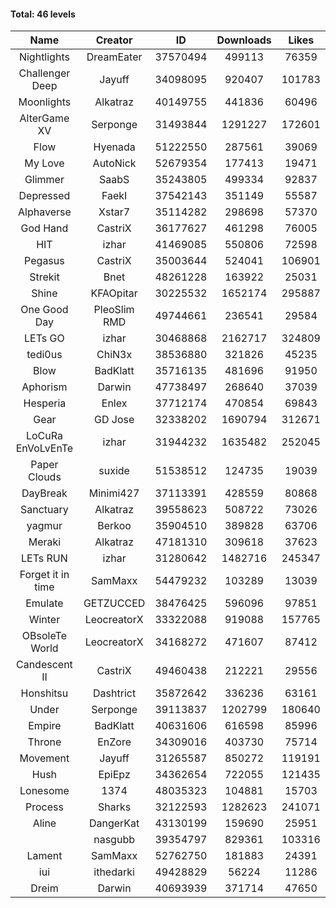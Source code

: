 #### Total: 46 levels

| Name | Creator | ID | Downloads | Likes |
|:---:|:---:|:---:|:---:|:---:|
| Nightlights | DreamEater | 37570494 | 499113 | 76359
| Challenger Deep | Jayuff | 34098095 | 920407 | 101783
| Moonlights | Alkatraz | 40149755 | 441836 | 60496
| AlterGame XV | Serponge | 31493844 | 1291227 | 172601
| Flow | Hyenada | 51222550 | 287561 | 39069
| My Love | AutoNick | 52679354 | 177413 | 19471
| Glimmer | SaabS | 35243805 | 499334 | 92837
| Depressed | FaekI | 37542143 | 351149 | 55587
| Alphaverse | Xstar7 | 35114282 | 298698 | 57370
| God Hand | CastriX | 36177627 | 461298 | 76005
| HIT | izhar | 41469085 | 550806 | 72598
| Pegasus | CastriX | 35003644 | 524041 | 106901
| Strekit | Bnet | 48261228 | 163922 | 25031
| Shine | KFAOpitar | 30225532 | 1652174 | 295887
| One Good Day | PleoSlim RMD | 49744661 | 236541 | 29584
| LETs GO | izhar | 30468868 | 2162717 | 324809
| tedi0us | ChiN3x | 38536880 | 321826 | 45235
| Blow | BadKlatt | 35716135 | 481696 | 91950
| Aphorism | Darwin | 47738497 | 268640 | 37039
| Hesperia | Enlex | 37712174 | 470854 | 69843
| Gear | GD Jose | 32338202 | 1690794 | 312671
| LoCuRa EnVoLvEnTe | izhar | 31944232 | 1635482 | 252045
| Paper Clouds | suxide | 51538512 | 124735 | 19039
| DayBreak | Minimi427 | 37113391 | 428559 | 80868
| Sanctuary | Alkatraz | 39558623 | 508722 | 73026
| yagmur | Berkoo | 35904510 | 389828 | 63706
| Meraki | Alkatraz | 47181310 | 309618 | 37623
| LETs  RUN | izhar | 31280642 | 1482716 | 245347
| Forget it in time | SamMaxx | 54479232 | 103289 | 13039
| Emulate | GETZUCCED | 38476425 | 596096 | 97851
| Winter | LeocreatorX | 33322088 | 919088 | 157765
| OBsoleTe World | LeocreatorX | 34168272 | 471607 | 87412
| Candescent II | CastriX | 49460438 | 212221 | 29556
| Honshitsu | Dashtrict | 35872642 | 336236 | 63161
| Under | Serponge | 39113837 | 1202799 | 180640
| Empire | BadKlatt | 40631606 | 616598 | 85996
| Throne | EnZore | 34309016 | 403730 | 75714
| Movement | Jayuff | 31265587 | 850272 | 119191
| Hush | EpiEpz | 34362654 | 722055 | 121435
| Lonesome | 1374 | 48035323 | 104881 | 15703
| Process | Sharks | 32122593 | 1282623 | 241071
| Aline | DangerKat | 43130199 | 159690 | 25951
|   | nasgubb | 39354797 | 829361 | 103316
| Lament | SamMaxx | 52762750 | 181883 | 24391
| iui | ithedarki | 49428829 | 56224 | 11286
| Dreim | Darwin | 40693939 | 371714 | 47650
